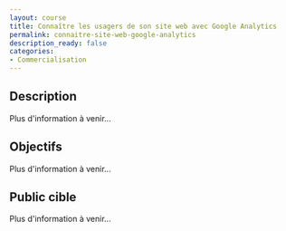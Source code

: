 ```yaml
---
layout: course
title: Connaître les usagers de son site web avec Google Analytics
permalink: connaitre-site-web-google-analytics
description_ready: false
categories:
- Commercialisation
---
```

## Description
Plus d'information à venir...

## Objectifs
Plus d'information à venir...

## Public cible
Plus d'information à venir...

